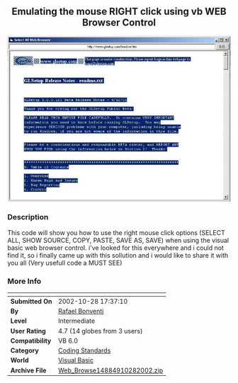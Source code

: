 ﻿<div align="center">

## Emulating the mouse RIGHT click using vb WEB Browser Control

<img src="PIC200210281537588085.jpg">
</div>

### Description

This code will show you how to use the right mouse click options (SELECT ALL, SHOW SOURCE, COPY, PASTE, SAVE AS, SAVE) when using the visual basic web browser control. i've looked for this everywhere and i could not find it, so i finally came up with this sollution and i would like to share it with you all (Very usefull code a MUST SEE)
 
### More Info
 


<span>             |<span>
---                |---
**Submitted On**   |2002-10-28 17:37:10
**By**             |[Rafael Bonventi](https://github.com/Planet-Source-Code/PSCIndex/blob/master/ByAuthor/rafael-bonventi.md)
**Level**          |Intermediate
**User Rating**    |4.7 (14 globes from 3 users)
**Compatibility**  |VB 6\.0
**Category**       |[Coding Standards](https://github.com/Planet-Source-Code/PSCIndex/blob/master/ByCategory/coding-standards__1-43.md)
**World**          |[Visual Basic](https://github.com/Planet-Source-Code/PSCIndex/blob/master/ByWorld/visual-basic.md)
**Archive File**   |[Web\_Browse14884910282002\.zip](https://github.com/Planet-Source-Code/rafael-bonventi-emulating-the-mouse-right-click-using-vb-web-browser-control__1-40232/archive/master.zip)








